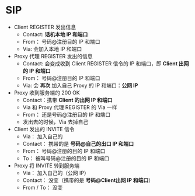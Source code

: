# SIP

- Client REGISTER 发出信息
  - Contact: **话机本地 IP 和端口**
  - From： 号码@注册目的 IP 和端口
  - Via: 会加入本地 IP 和端口
- Proxy 代理 REGISTER 发出的信息
  - Contact: 会变成收到 Client REGISTER 信令的 IP 和端口，即 **Client 出网的 IP 和端口**
  - From： 号码@注册目的 IP 和端口
  - Via: 会 **再次** 加入自己 Proxy 的 IP 和端口：**公网 IP**
- Proxy 收到服务端的 200 OK
  - Contact：携带 **Client 的出网 IP 和端口**
  - Via 和 Proxy 代理 REGISTER 的 Via 一样
  - From： 还是号码@注册目的 IP 和端口
  - 发出去的时候，Via 去掉自己
- Client 发出的 INVITE 信令
  - Via： 加入自己的
  - Contact： 携带的是 **号码@自己的出口 IP 和端口**
  - From： 号码@注册的目的 IP 和端口
  - To： 被叫号码@注册的目的 IP 和端口
- Proxy 将 INVITE 转到服务端
  - Via： 加入自己的（公网 IP）
  - Contact： 没变（携带的是 **号码@Client出网 IP 和端口**）
  - From / To： 没变
